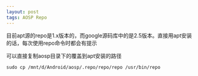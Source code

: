 ```yaml
---
layout: post
tags: AOSP Repo
---
```


目前apt源的repo是1.x版本的，而google源码库中的是2.5版本。直接用apt安装的话，每次使用repo命令时都会有提示

可以直接复制aosp目录下的覆盖到apt安装的路径

```
sudo cp /mnt/d/Android/aosp/.repo/repo/repo /usr/bin/repo
```
